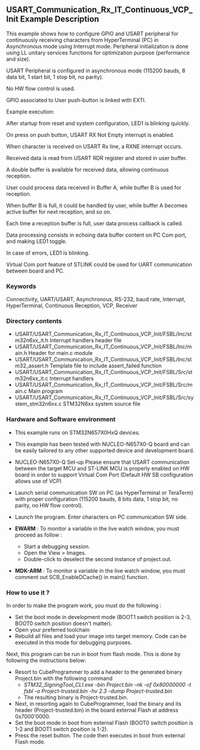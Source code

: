 ## <b>USART_Communication_Rx_IT_Continuous_VCP_Init Example Description</b>

This example shows how to configure GPIO and USART peripheral for continuously receiving characters
from HyperTerminal (PC) in Asynchronous mode using Interrupt mode. Peripheral initialization is
done using LL unitary services functions for optimization purpose (performance and size).

USART Peripheral is configured in asynchronous mode (115200 bauds, 8 data bit, 1 start bit, 1 stop bit, no parity).

No HW flow control is used.

GPIO associated to User push-button is linked with EXTI.

Example execution:

After startup from reset and system configuration, LED1 is blinking quickly.

On press on push button, USART RX Not Empty interrupt is enabled.

When character is received on USART Rx line, a RXNE interrupt occurs.

Received data is read from USART RDR register and stored in user buffer.

A double buffer is available for received data, allowing continuous reception.

User could process data received in Buffer A, while buffer B is used for reception.

When buffer B is full, it could be handled by user, while buffer A becomes active buffer for next reception, and so on.

Each time a reception buffer is full, user data process callback is called.

Data processing consists in echoing data buffer content on PC Com port, and making LED1 toggle.

In case of errors, LED1 is blinking.

Virtual Com port feature of STLINK could be used for UART communication between board and PC.

### <b>Keywords</b>

Connectivity, UART/USART, Asynchronous, RS-232, baud rate, Interrupt, HyperTerminal, Continuous Reception, VCP,
Receiver

### <b>Directory contents</b>

  - USART/USART_Communication_Rx_IT_Continuous_VCP_Init/FSBL/Inc/stm32n6xx_it.h          Interrupt handlers header file
  - USART/USART_Communication_Rx_IT_Continuous_VCP_Init/FSBL/Inc/main.h                  Header for main.c module
  - USART/USART_Communication_Rx_IT_Continuous_VCP_Init/FSBL/Inc/stm32_assert.h          Template file to include assert_failed function
  - USART/USART_Communication_Rx_IT_Continuous_VCP_Init/FSBL/Src/stm32n6xx_it.c          Interrupt handlers
  - USART/USART_Communication_Rx_IT_Continuous_VCP_Init/FSBL/Src/main.c                  Main program
  - USART/USART_Communication_Rx_IT_Continuous_VCP_Init/FSBL/Src/system_stm32n6xx.c      STM32N6xx system source file


### <b>Hardware and Software environment</b>

  - This example runs on STM32N657X0HxQ devices.

  - This example has been tested with NUCLEO-N657X0-Q board and can be
    easily tailored to any other supported device and development board.

  - NUCLEO-N657X0-Q Set-up
    Please ensure that USART communication between the target MCU and ST-LINK MCU is properly enabled
	on HW board in order to support Virtual Com Port (Default HW SB configuration allows use of VCP)

  - Launch serial communication SW on PC (as HyperTerminal or TeraTerm) with proper configuration
    (115200 bauds, 8 bits data, 1 stop bit, no parity, no HW flow control).

  - Launch the program. Enter characters on PC communication SW side.

  - **EWARM** : To monitor a variable in the live watch window, you must proceed as follow :
    - Start a debugging session.
    - Open the View > Images.
    - Double-click to deselect the second instance of project.out.

  - **MDK-ARM** : To monitor a variable in the live watch window, you must comment out SCB_EnableDCache() in main() function.

### <b>How to use it ?</b>

In order to make the program work, you must do the following :

 - Set the boot mode in development mode (BOOT1 switch position is 2-3, BOOT0 switch position doesn't matter).
 - Open your preferred toolchain
 - Rebuild all files and load your image into target memory. Code can be executed in this mode for debugging purposes.

 Next, this program can be run in boot from flash mode. This is done by following the instructions below:
 
 - Resort to CubeProgrammer to add a header to the generated binary Project.bin with the following command
   - *STM32_SigningTool_CLI.exe -bin Project.bin -nk -of 0x80000000 -t fsbl -o Project-trusted.bin -hv 2.3 -dump Project-trusted.bin*
   - The resulting binary is Project-trusted.bin.
 - Next, in resorting again to CubeProgrammer, load the binary and its header (Project-trusted.bin) in the board external Flash at address 0x7000'0000.
 - Set the boot mode in boot from external Flash (BOOT0 switch position is 1-2 and BOOT1 switch position is 1-2).
 - Press the reset button. The code then executes in boot from external Flash mode.
